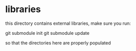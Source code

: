 # libraries

this directory contains external libraries,
make sure you run:

git submodule init
git submodule update

so that the directories here are properly populated

